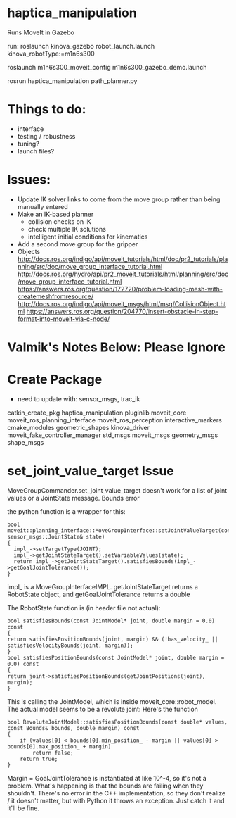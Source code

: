 # haptica_manipulation

Runs MoveIt in Gazebo

run:
roslaunch kinova_gazebo robot_launch.launch kinova_robotType:=m1n6s300

roslaunch m1n6s300_moveit_config m1n6s300_gazebo_demo.launch

rosrun haptica_manipulation path_planner.py


# Things to do:
- interface
- testing / robustness
- tuning?
- launch files?


# Issues:
- Update IK solver links to come from the move group rather than being manually entered
- Make an IK-based planner
    - collision checks on IK
    - check multiple IK solutions
    - intelligent initial conditions for kinematics
- Add a second move group for the gripper
- Objects
    http://docs.ros.org/indigo/api/moveit_tutorials/html/doc/pr2_tutorials/planning/src/doc/move_group_interface_tutorial.html
    http://docs.ros.org/hydro/api/pr2_moveit_tutorials/html/planning/src/doc/move_group_interface_tutorial.html
    https://answers.ros.org/question/172720/problem-loading-mesh-with-createmeshfromresource/
    http://docs.ros.org/indigo/api/moveit_msgs/html/msg/CollisionObject.html
    https://answers.ros.org/question/204770/insert-obstacle-in-step-format-into-moveit-via-c-node/



# Valmik's Notes Below: Please Ignore


# Create Package
- need to update with: sensor_msgs, trac_ik

catkin_create_pkg haptica_manipulation pluginlib moveit_core moveit_ros_planning_interface moveit_ros_perception interactive_markers cmake_modules geometric_shapes kinova_driver moveit_fake_controller_manager std_msgs moveit_msgs geometry_msgs shape_msgs


# set_joint_value_target Issue

MoveGroupCommander.set_joint_value_target doesn't work for a list of joint values or a JointState message. Bounds error

the python function is a wrapper for this:

    bool moveit::planning_interface::MoveGroupInterface::setJointValueTarget(const sensor_msgs::JointState& state)
    {
      impl_->setTargetType(JOINT);
      impl_->getJointStateTarget().setVariableValues(state);
      return impl_->getJointStateTarget().satisfiesBounds(impl_->getGoalJointTolerance());
    }

impl_ is a MoveGroupInterfaceIMPL. getJointStateTarget returns a RobotState object, and getGoalJointTolerance returns a double

The RobotState function is (in header file not actual):

    bool satisfiesBounds(const JointModel* joint, double margin = 0.0) const
    {
    return satisfiesPositionBounds(joint, margin) && (!has_velocity_ || satisfiesVelocityBounds(joint, margin));
    }
    bool satisfiesPositionBounds(const JointModel* joint, double margin = 0.0) const
    {
    return joint->satisfiesPositionBounds(getJointPositions(joint), margin);
    }

This is calling the JointModel, which is inside moveit_core::robot_model. The actual model seems to be a revolute joint: Here's the function

    bool RevoluteJointModel::satisfiesPositionBounds(const double* values, const Bounds& bounds, double margin) const
    {
        if (values[0] < bounds[0].min_position_ - margin || values[0] > bounds[0].max_position_ + margin)
            return false;
        return true;
    }

Margin = GoalJointTolerance is instantiated at like 10^-4, so it's not a problem. What's happening is that the bounds are failing when they shouldn't. There's no error in the C++ implementation, so they don't realize / it doesn't matter, but with Python it throws an exception. Just catch it and it'll be fine.






